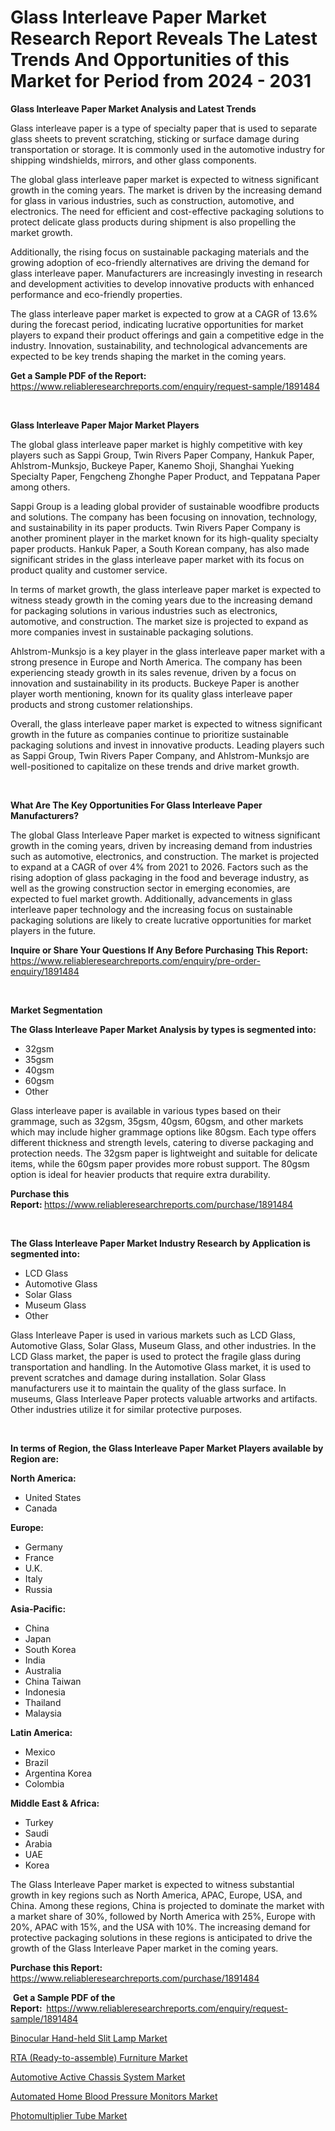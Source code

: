 <p><h1>Glass Interleave Paper Market Research Report Reveals The Latest Trends And Opportunities of this Market for Period from 2024 - 2031</h1></p><p><strong>Glass Interleave Paper Market Analysis and Latest Trends</strong></p>
<p><p>Glass interleave paper is a type of specialty paper that is used to separate glass sheets to prevent scratching, sticking or surface damage during transportation or storage. It is commonly used in the automotive industry for shipping windshields, mirrors, and other glass components.</p><p>The global glass interleave paper market is expected to witness significant growth in the coming years. The market is driven by the increasing demand for glass in various industries, such as construction, automotive, and electronics. The need for efficient and cost-effective packaging solutions to protect delicate glass products during shipment is also propelling the market growth.</p><p>Additionally, the rising focus on sustainable packaging materials and the growing adoption of eco-friendly alternatives are driving the demand for glass interleave paper. Manufacturers are increasingly investing in research and development activities to develop innovative products with enhanced performance and eco-friendly properties.</p><p>The glass interleave paper market is expected to grow at a CAGR of 13.6% during the forecast period, indicating lucrative opportunities for market players to expand their product offerings and gain a competitive edge in the industry. Innovation, sustainability, and technological advancements are expected to be key trends shaping the market in the coming years.</p></p>
<p><strong>Get a Sample PDF of the Report:&nbsp;</strong> <a href="https://www.reliableresearchreports.com/enquiry/request-sample/1891484">https://www.reliableresearchreports.com/enquiry/request-sample/1891484</a></p>
<p>&nbsp;</p>
<p><strong>Glass Interleave Paper Major Market Players</strong></p>
<p><p>The global glass interleave paper market is highly competitive with key players such as Sappi Group, Twin Rivers Paper Company, Hankuk Paper, Ahlstrom-Munksjo, Buckeye Paper, Kanemo Shoji, Shanghai Yueking Specialty Paper, Fengcheng Zhonghe Paper Product, and Teppatana Paper among others.</p><p>Sappi Group is a leading global provider of sustainable woodfibre products and solutions. The company has been focusing on innovation, technology, and sustainability in its paper products. Twin Rivers Paper Company is another prominent player in the market known for its high-quality specialty paper products. Hankuk Paper, a South Korean company, has also made significant strides in the glass interleave paper market with its focus on product quality and customer service.</p><p>In terms of market growth, the glass interleave paper market is expected to witness steady growth in the coming years due to the increasing demand for packaging solutions in various industries such as electronics, automotive, and construction. The market size is projected to expand as more companies invest in sustainable packaging solutions.</p><p>Ahlstrom-Munksjo is a key player in the glass interleave paper market with a strong presence in Europe and North America. The company has been experiencing steady growth in its sales revenue, driven by a focus on innovation and sustainability in its products. Buckeye Paper is another player worth mentioning, known for its quality glass interleave paper products and strong customer relationships.</p><p>Overall, the glass interleave paper market is expected to witness significant growth in the future as companies continue to prioritize sustainable packaging solutions and invest in innovative products. Leading players such as Sappi Group, Twin Rivers Paper Company, and Ahlstrom-Munksjo are well-positioned to capitalize on these trends and drive market growth.</p></p>
<p>&nbsp;</p>
<p><strong>What Are The Key Opportunities For Glass Interleave Paper Manufacturers?</strong></p>
<p><p>The global Glass Interleave Paper market is expected to witness significant growth in the coming years, driven by increasing demand from industries such as automotive, electronics, and construction. The market is projected to expand at a CAGR of over 4% from 2021 to 2026. Factors such as the rising adoption of glass packaging in the food and beverage industry, as well as the growing construction sector in emerging economies, are expected to fuel market growth. Additionally, advancements in glass interleave paper technology and the increasing focus on sustainable packaging solutions are likely to create lucrative opportunities for market players in the future.</p></p>
<p><strong>Inquire or Share Your Questions If Any Before Purchasing This Report:</strong> <a href="https://www.reliableresearchreports.com/enquiry/pre-order-enquiry/1891484">https://www.reliableresearchreports.com/enquiry/pre-order-enquiry/1891484</a></p>
<p>&nbsp;</p>
<p><strong>Market Segmentation</strong></p>
<p><strong>The Glass Interleave Paper Market Analysis by types is segmented into:</strong></p>
<p><ul><li>32gsm</li><li>35gsm</li><li>40gsm</li><li>60gsm</li><li>Other</li></ul></p>
<p><p>Glass interleave paper is available in various types based on their grammage, such as 32gsm, 35gsm, 40gsm, 60gsm, and other markets which may include higher grammage options like 80gsm. Each type offers different thickness and strength levels, catering to diverse packaging and protection needs. The 32gsm paper is lightweight and suitable for delicate items, while the 60gsm paper provides more robust support. The 80gsm option is ideal for heavier products that require extra durability.</p></p>
<p><strong>Purchase this Report:&nbsp;</strong><a href="https://www.reliableresearchreports.com/purchase/1891484">https://www.reliableresearchreports.com/purchase/1891484</a></p>
<p>&nbsp;</p>
<p><strong>The Glass Interleave Paper Market Industry Research by Application is segmented into:</strong></p>
<p><ul><li>LCD Glass</li><li>Automotive Glass</li><li>Solar Glass</li><li>Museum Glass</li><li>Other</li></ul></p>
<p><p>Glass Interleave Paper is used in various markets such as LCD Glass, Automotive Glass, Solar Glass, Museum Glass, and other industries. In the LCD Glass market, the paper is used to protect the fragile glass during transportation and handling. In the Automotive Glass market, it is used to prevent scratches and damage during installation. Solar Glass manufacturers use it to maintain the quality of the glass surface. In museums, Glass Interleave Paper protects valuable artworks and artifacts. Other industries utilize it for similar protective purposes.</p></p>
<p>&nbsp;</p>
<p><strong>In terms of Region, the Glass Interleave Paper Market Players available by Region are:</strong></p>
<p>
    <p> <strong> North America: </strong>
        <ul>
            <li>United States</li>
            <li>Canada</li>
        </ul>
        </p> 
    <p> <strong> Europe: </strong>
        <ul>
            <li>Germany</li>
            <li>France</li>
            <li>U.K.</li>
            <li>Italy</li>
            <li>Russia</li>
        </ul>
        </p> 
    <p> <strong> Asia-Pacific: </strong>
        <ul>
            <li>China</li>
            <li>Japan</li>
            <li>South Korea</li>
            <li>India</li>
            <li>Australia</li>
            <li>China Taiwan</li>
            <li>Indonesia</li>
            <li>Thailand</li>
            <li>Malaysia</li>
        </ul>
        </p> 
    <p> <strong> Latin America: </strong>
        <ul>
            <li>Mexico</li>
            <li>Brazil</li>
            <li>Argentina Korea</li>
            <li>Colombia</li>
        </ul>
        </p> 
    <p> <strong> Middle East & Africa: </strong>
        <ul>
            <li>Turkey</li>
            <li>Saudi</li>
            <li>Arabia</li>
            <li>UAE</li>
            <li>Korea</li>
        </ul>
    </p>
    </p>
<p><p>The Glass Interleave Paper market is expected to witness substantial growth in key regions such as North America, APAC, Europe, USA, and China. Among these regions, China is projected to dominate the market with a market share of 30%, followed by North America with 25%, Europe with 20%, APAC with 15%, and the USA with 10%. The increasing demand for protective packaging solutions in these regions is anticipated to drive the growth of the Glass Interleave Paper market in the coming years.</p></p>
<p><strong>Purchase this Report: </strong><a href="https://www.reliableresearchreports.com/purchase/1891484">https://www.reliableresearchreports.com/purchase/1891484</a></p>
<p>&nbsp;<strong>Get a Sample PDF of the Report:&nbsp;&nbsp;</strong><a href="https://www.reliableresearchreports.com/enquiry/request-sample/1891484">https://www.reliableresearchreports.com/enquiry/request-sample/1891484</a></p>
<p><strong></strong></p>
<p><p><a href="https://butternut-bug-553.notion.site/Binocular-Hand-held-Slit-Lamp-Market-Research-Report-Reveals-The-Latest-Trends-And-Opportunities-of--c9860ee4636e49df8a8d92e51b277100">Binocular Hand-held Slit Lamp Market</a></p><p><a href="https://picayune-night-cbd.notion.site/RTA-Ready-to-assemble-Furniture-Market-Insights-Market-Players-and-Forecast-Till-2031-ba3a3d73371b44c382e2be81256fcc99">RTA (Ready-to-assemble) Furniture Market</a></p><p><a href="https://view.publitas.com/reportprime-1/automotive-active-chassis-system-market-dynamics-2024-2031-also-about-its-market-trends-projections-and-opportunities/">Automotive Active Chassis System Market</a></p><p><a href="https://funky-papaya-cf4.notion.site/Automated-Home-Blood-Pressure-Monitors-Market-Size-Furnishes-Valuable-Information-Encompassing-Marke-f6676a2d692547ffb56e29e421774112">Automated Home Blood Pressure Monitors Market</a></p><p><a href="https://view.publitas.com/reportprime-1/photomultiplier-tube-market-provides-detailed-segmentation-of-this-market-based-on-type-application-and-region-and-forecast-for-the-period-from-2024-2031/">Photomultiplier Tube Market</a></p></p>